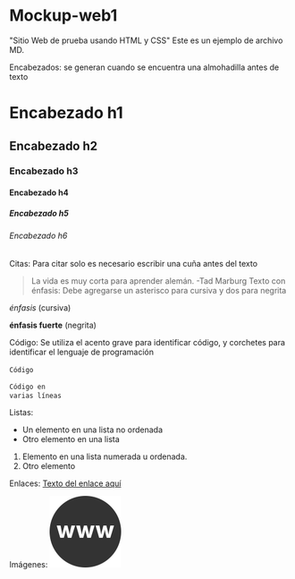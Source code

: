 # Mockup-web1

"Sitio Web de prueba usando HTML y CSS"
Este es un ejemplo de archivo MD.

Encabezados: se generan cuando se encuentra una almohadilla antes de texto

# Encabezado h1
## Encabezado h2
### Encabezado h3
#### Encabezado h4
##### Encabezado h5
###### Encabezado h6

Citas: Para citar solo es necesario escribir una cuña antes del texto

  > La vida es muy corta para aprender alemán. -Tad Marburg
  Texto con énfasis: Debe agregarse un asterisco para cursiva y dos para negrita

  *énfasis* (cursiva)

  **énfasis fuerte** (negrita)

Código: Se utiliza el acento grave para identificar código, y corchetes para identificar el lenguaje de programación

  `Código`
  ``` [language]
  Código en
  varias líneas
  ```
Listas:

  * Un elemento en una lista no ordenada
  * Otro elemento en una lista
  1. Elemento en una lista numerada u ordenada.
  2. Otro elemento

Enlaces:
  [Texto del enlace aquí](URL "Título del enlace")

Imágenes:
  ![Texto alternativo](images/logo-2.png "Título de la imagen")
